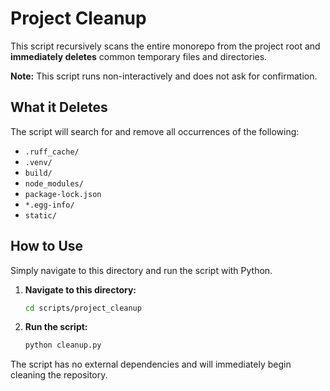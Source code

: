 # Project Cleanup

This script recursively scans the entire monorepo from the project root and **immediately deletes** common temporary files and directories.

**Note:** This script runs non-interactively and does not ask for confirmation.

## What it Deletes

The script will search for and remove all occurrences of the following:
- `.ruff_cache/`
- `.venv/`
- `build/`
- `node_modules/`
- `package-lock.json`
- `*.egg-info/`
- `static/`

## How to Use

Simply navigate to this directory and run the script with Python.

1.  **Navigate to this directory:**
    ```bash
    cd scripts/project_cleanup
    ```

2.  **Run the script:**
    ```bash
    python cleanup.py
    ```

The script has no external dependencies and will immediately begin cleaning the repository.